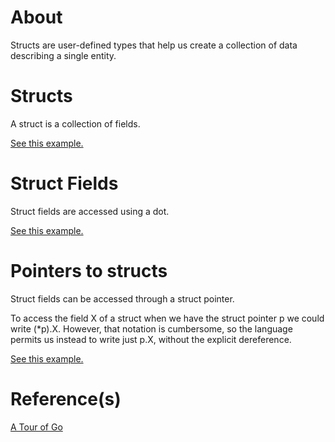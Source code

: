 # About

Structs are user-defined types that help us create a collection of data describing a single entity.

# Structs

A struct is a collection of fields.

[See this example.](./examples/structs/main.go)

# Struct Fields

Struct fields are accessed using a dot.

[See this example.](./examples/struct-fields/main.go)

# Pointers to structs

Struct fields can be accessed through a struct pointer.

To access the field X of a struct when we have the struct pointer p we could write (\*p).X. However, that notation is cumbersome, so the language permits us instead to write just p.X, without the explicit dereference.

[See this example.](./examples/struct-pointers/main.go)

# Reference(s)

[A Tour of Go](https://go.dev/tour/moretypes/2)
